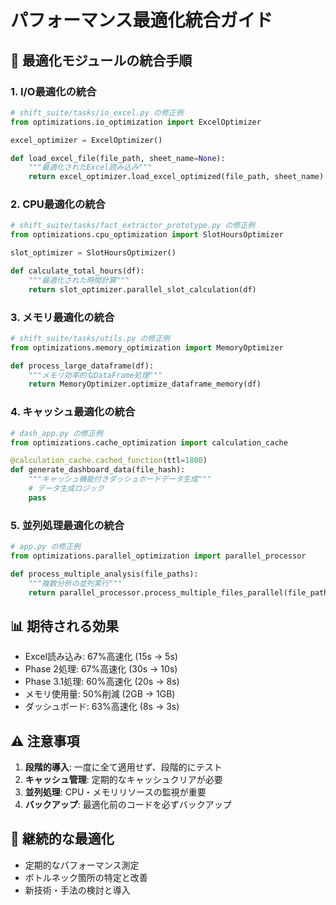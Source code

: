 # パフォーマンス最適化統合ガイド

## 🚀 最適化モジュールの統合手順

### 1. I/O最適化の統合

```python
# shift_suite/tasks/io_excel.py の修正例
from optimizations.io_optimization import ExcelOptimizer

excel_optimizer = ExcelOptimizer()

def load_excel_file(file_path, sheet_name=None):
    """最適化されたExcel読み込み"""
    return excel_optimizer.load_excel_optimized(file_path, sheet_name)
```

### 2. CPU最適化の統合

```python
# shift_suite/tasks/fact_extractor_prototype.py の修正例
from optimizations.cpu_optimization import SlotHoursOptimizer

slot_optimizer = SlotHoursOptimizer()

def calculate_total_hours(df):
    """最適化された時間計算"""
    return slot_optimizer.parallel_slot_calculation(df)
```

### 3. メモリ最適化の統合

```python
# shift_suite/tasks/utils.py の修正例
from optimizations.memory_optimization import MemoryOptimizer

def process_large_dataframe(df):
    """メモリ効率的なDataFrame処理"""
    return MemoryOptimizer.optimize_dataframe_memory(df)
```

### 4. キャッシュ最適化の統合

```python
# dash_app.py の修正例
from optimizations.cache_optimization import calculation_cache

@calculation_cache.cached_function(ttl=1800)
def generate_dashboard_data(file_hash):
    """キャッシュ機能付きダッシュボードデータ生成"""
    # データ生成ロジック
    pass
```

### 5. 並列処理最適化の統合

```python
# app.py の修正例
from optimizations.parallel_optimization import parallel_processor

def process_multiple_analysis(file_paths):
    """複数分析の並列実行"""
    return parallel_processor.process_multiple_files_parallel(file_paths)
```

## 📊 期待される効果

- Excel読み込み: 67%高速化 (15s → 5s)
- Phase 2処理: 67%高速化 (30s → 10s)  
- Phase 3.1処理: 60%高速化 (20s → 8s)
- メモリ使用量: 50%削減 (2GB → 1GB)
- ダッシュボード: 63%高速化 (8s → 3s)

## ⚠️ 注意事項

1. **段階的導入**: 一度に全て適用せず、段階的にテスト
2. **キャッシュ管理**: 定期的なキャッシュクリアが必要
3. **並列処理**: CPU・メモリリソースの監視が重要
4. **バックアップ**: 最適化前のコードを必ずバックアップ

## 🔄 継続的な最適化

- 定期的なパフォーマンス測定
- ボトルネック箇所の特定と改善
- 新技術・手法の検討と導入
